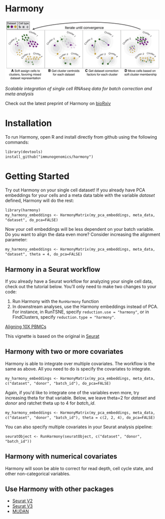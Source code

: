 # Harmony

![ ](vignettes/main.jpg)

*Scalable integration of single cell RNAseq data for batch correction and meta analysis*

Check out the latest preprint of Harmony on [bioRxiv](https://www.biorxiv.org/content/early/2018/11/04/461954)

# Installation

To run Harmony, open R and install directly from github using the following commands: 

```
library(devtools)
install_github("immunogenomics/harmony")
```

# Getting Started

Try out Harmony on your single cell dataset! If you already have PCA embeddings for your cells and a meta data table with the variable *dataset* defined, Harmony will do the rest: 

```
library(harmony)
my_harmony_embeddings <- HarmonyMatrix(my_pca_embeddings, meta_data, "dataset", do_pca=FALSE)
```

Now your cell embeddings will be less dependent on your batch variable. Do you want to align the data even more? Consider increasing the alignment parameter: 

```
my_harmony_embeddings <- HarmonyMatrix(my_pca_embeddings, meta_data, "dataset", theta = 4, do_pca=FALSE)
```

## Harmony in a Seurat workflow

If you already have a Seurat workflow for analyzing your single cell data, check out the tutorial below. You'll only need to make two changes to your code: 

1) Run Harmony with the `RunHarmony` function
2) In downstream analyses, use the Harmony embeddings instead of PCA. For instance, in RunTSNE, specify `reduction.use = "harmony"`, or in FindClusters, specify `reduction.type = "harmony"`. 

[Aligning 10X PBMCs](https://github.com/immunogenomics/harmony/blob/master/vignettes/Seurat.ipynb)

This vignette is based on the original in [Seurat](https://satijalab.org/seurat/pbmc3k_tutorial.html)

## Harmony with two or more covariates

Harmony is able to integrate over multiple covariates. The workflow is the same as above. All you need to do is specify the covariates to integrate. 

```
my_harmony_embeddings <- HarmonyMatrix(my_pca_embeddings, meta_data, c("dataset", "donor", "batch_id"), do_pca=FALSE)
```

Again, if you'd like to integrate one of the variables even more, try increasing theta for that variable. Below, we leave theta=2 for *dataset* and *donor* and ratchet theta up to 4 for *batch_id*. 

```
my_harmony_embeddings <- HarmonyMatrix(my_pca_embeddings, meta_data, c("dataset", "donor", "batch_id"), theta = c(2, 2, 4), do_pca=FALSE)
```

You can also specify multiple covariates in your Seurat analysis pipeline: 

```
seuratObject <- RunHarmony(seuratObject, c("dataset", "donor", "batch_id"))
```


## Harmony with numerical covariates 

Harmony will soon be able to correct for read depth, cell cycle state, and other non-categorical variables. 


## Use Harmony with other packages 

- [Seurat V2](docs/SeuratV2.html)
- [Seurat V3](docs/SeuratV3.html)
- [MUDAN](docs/mudan.html)


